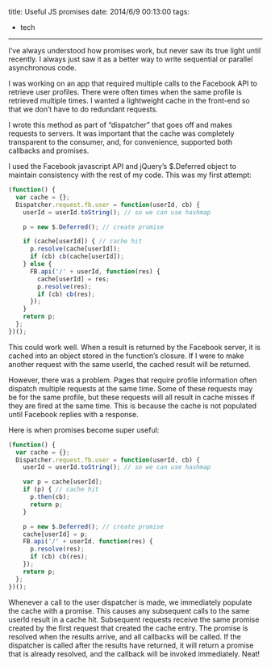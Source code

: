 title: Useful JS promises
date: 2014/6/9 00:13:00
tags:
- tech
---
I’ve always understood how promises work, but never saw its true light until recently. I always just saw it as a better way to write sequential or parallel asynchronous code.

I was working on an app that required multiple calls to the Facebook API to retrieve user profiles. There were often times when the same profile is retrieved multiple times. I wanted a lightweight cache in the front-end so that we don’t have to do redundant requests.

I wrote this method as part of “dispatcher” that goes off and makes requests to servers. It was important that the cache was completely transparent to the consumer, and, for convenience, supported both callbacks and promises.

I used the Facebook javascript API and jQuery’s $.Deferred object to maintain consistency with the rest of my code. This was my first attempt:

```js
(function() {
  var cache = {};
  Dispatcher.request.fb.user = function(userId, cb) {
    userId = userId.toString(); // so we can use hashmap

    p = new $.Deferred(); // create promise

    if (cache[userId]) { // cache hit
      p.resolve(cache[userId]);
      if (cb) cb(cache[userId]);
    } else {
      FB.api('/' + userId, function(res) {
        cache[userId] = res;
        p.resolve(res);
        if (cb) cb(res);
      });
    }
    return p;
  };
})();
```

This could work well. When a result is returned by the Facebook server, it is cached into an object stored in the function’s closure. If I were to make another request with the same userId, the cached result will be returned.

However, there was a problem. Pages that require profile information often dispatch multiple requests at the same time. Some of these requests may be for the same profile, but these requests will all result in cache misses if they are fired at the same time. This is because the cache is not populated until Facebook replies with a response.

Here is when promises become super useful:

```js
(function() {
  var cache = {};
  Dispatcher.request.fb.user = function(userId, cb) {
    userId = userId.toString(); // so we can use hashmap

    var p = cache[userId];
    if (p) { // cache hit
      p.then(cb);
      return p;
    }

    p = new $.Deferred(); // create promise
    cache[userId] = p;
    FB.api('/' + userId, function(res) {
      p.resolve(res);
      if (cb) cb(res);
    });
    return p;
  };
})();
```

Whenever a call to the user dispatcher is made, we immediately populate the cache with a promise. This causes any subsequent calls to the same userId result in a cache hit. Subsequent requests receive the same promise created by the first request that created the cache entry. The promise is resolved when the results arrive, and all callbacks will be called. If the dispatcher is called after the results have returned, it will return a promise that is already resolved, and the callback will be invoked immediately. Neat!
